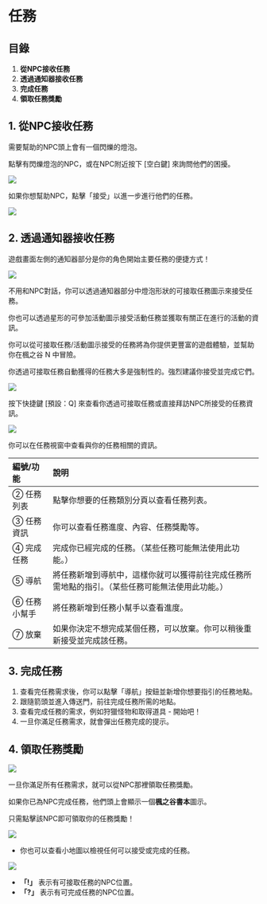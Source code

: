 # 任務
## 目錄
1.  **從NPC接收任務**
2.  **透過通知器接收任務**
3.  **完成任務**
4.  **領取任務獎勵**
## 1. 從NPC接收任務

需要幫助的NPC頭上會有一個閃爍的燈泡。

點擊有閃爍燈泡的NPC，或在NPC附近按下 \[空白鍵\] 來詢問他們的困擾。

![](https://aliceric27s-organization.gitbook.io/images/msn-101/beginners-guide/get-started/image_1747236261317_555.png)

如果你想幫助NPC，點擊「接受」以進一步進行他們的任務。

![](https://aliceric27s-organization.gitbook.io/images/msn-101/beginners-guide/get-started/image_1747236261317_580.png)

## 2. 透過通知器接收任務

遊戲畫面左側的通知器部分是你的角色開始主要任務的便捷方式！

![](https://aliceric27s-organization.gitbook.io/images/msn-101/beginners-guide/get-started/image_1747236261317_610.png)

不用和NPC對話，你可以透過通知器部分中燈泡形狀的可接取任務圖示來接受任務。

你也可以透過星形的可參加活動圖示接受活動任務並獲取有關正在進行的活動的資訊。

你可以從可接取任務/活動圖示接受的任務將為你提供更豐富的遊戲體驗，並幫助你在楓之谷 N 中冒險。

你透過可接取任務自動獲得的任務大多是強制性的。強烈建議你接受並完成它們。

![](https://aliceric27s-organization.gitbook.io/images/msn-101/beginners-guide/get-started/image_1747236261317_410.png)

按下快捷鍵 \[預設：Q\] 來查看你透過可接取任務或直接拜訪NPC所接受的任務資訊。

![](https://aliceric27s-organization.gitbook.io/images/msn-101/beginners-guide/get-started/image_1747236261317_764.png)

你可以在任務視窗中查看與你的任務相關的資訊。

| 編號/功能 | 說明 |
|:---|:---|
| ② 任務列表 | 點擊你想要的任務類別分頁以查看任務列表。 |
| ③ 任務資訊 | 你可以查看任務進度、內容、任務獎勵等。 |
| ④ 完成任務 | 完成你已經完成的任務。（某些任務可能無法使用此功能。） |
| ⑤ 導航 | 將任務新增到導航中，這樣你就可以獲得前往完成任務所需地點的指引。（某些任務可能無法使用此功能。） |
| ⑥ 任務小幫手 | 將任務新增到任務小幫手以查看進度。 |
| ⑦ 放棄 | 如果你決定不想完成某個任務，可以放棄。你可以稍後重新接受並完成該任務。 |

## 3. 完成任務
1.  查看完任務需求後，你可以點擊「導航」按鈕並新增你想要指引的任務地點。
2.  跟隨箭頭並進入傳送門，前往完成任務所需的地點。
3.  查看完成任務的需求，例如狩獵怪物和取得道具 - 開始吧！
4.  一旦你滿足任務需求，就會彈出任務完成的提示。
## 4. 領取任務獎勵

![](https://aliceric27s-organization.gitbook.io/images/msn-101/beginners-guide/get-started/image_1747236261317_470.png)

一旦你滿足所有任務需求，就可以從NPC那裡領取任務獎勵。

如果你已為NPC完成任務，他們頭上會顯示一個**楓之谷書本**圖示。

只需點擊該NPC即可領取你的任務獎勵！

![](https://aliceric27s-organization.gitbook.io/images/msn-101/beginners-guide/get-started/image_1747236261317_861.png)

*   你也可以查看小地圖以檢視任何可以接受或完成的任務。

![](https://aliceric27s-organization.gitbook.io/images/msn-101/beginners-guide/get-started/image_1747236261317_907.png)

*   **「!」** 表示有可接取任務的NPC位置。
*   **「?」** 表示有可完成任務的NPC位置。